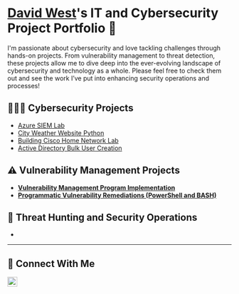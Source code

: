 # <a href="https://www.linkedin.com/in/davidwest24/">David West</a>'s IT and Cybersecurity Project Portfolio 🔐

I'm passionate about cybersecurity and love tackling challenges through hands-on projects. From vulnerability management to threat detection, these projects allow me to dive deep into the ever-evolving landscape of cybersecurity and technology as a whole. Please feel free to check them out and see the work I’ve put into enhancing security operations and processes!

## 👨🏻‍💻 Cybersecurity Projects

- [Azure SIEM Lab](https://github.com/davidwest1/AzureSIEMLab)
- [City Weather Website Python](https://github.com/davidwest1/CityWeatherWebsite)
- [Building Cisco Home Network Lab](https://github.com/davidwest1/BuildingNetworkLab)
- [Active Directory Bulk User Creation](https://github.com/davidwest1/ActiveDirectoryLab/tree/main)
    
## ⚠️ Vulnerability Management Projects

- **[Vulnerability Management Program Implementation](https://github.com/davidwest1/vulnerability-management-program)**
- **[Programmatic Vulnerability Remediations (PowerShell and BASH)](https://github.com/joshcybertest/programmatic-vulnerability-remediations)**

## 🚨 Threat Hunting and Security Operations

- 

<hr/>

## 🤳 Connect With Me

[<img align="left" alt="___________ | LinkedIn" width="22px" src="https://cdn.jsdelivr.net/npm/simple-icons@v3/icons/linkedin.svg" />][linkedin]

[linkedin]: https://linkedin.com/in/davidwest24

<!--
<img width="35" alt="image" src="https://github.com/user-attachments/assets/2f41c7cd-5ea8-4475-b451-a37161b6c3fb"> 
<img width="35" alt="image" src="https://github.com/user-attachments/assets/77649969-9910-4994-8b96-74a116cfb2a8">
-->
